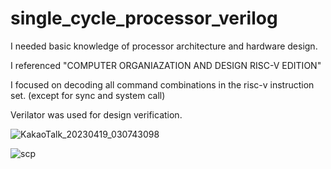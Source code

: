 # single_cycle_processor_verilog



I needed basic knowledge of processor architecture and hardware design.

I referenced "COMPUTER ORGANIAZATION AND DESIGN RISC-V EDITION"

I focused on decoding all command combinations in the risc-v instruction set. (except for sync and system call)

Verilator was used for design verification.

![KakaoTalk_20230419_030743098](https://user-images.githubusercontent.com/76850241/232865800-d0427df3-c478-4a5d-b2fb-5e898b0c45cc.png)



![scp](https://user-images.githubusercontent.com/76850241/232861041-722df8a0-64ed-431e-aafd-448332b5bc41.png)


